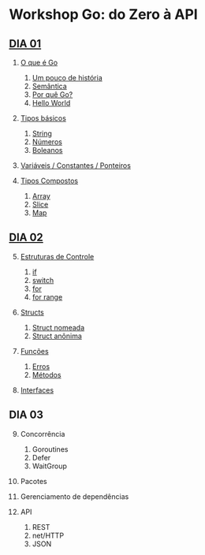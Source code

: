 # Workshop Go: do Zero à API

## [DIA 01](dia_01#dia-01)

1. [O que é Go](dia_01#o-que-é-go)

    1. [Um pouco de história](dia_01#um-pouco-de-história)
    2. [Semântica](dia_01#semântica)
    3. [Por quê Go?](dia_01#por-quê-go)
    4. [Hello World](dia_01#hello-world)

2. [Tipos básicos](dia_01#tipos-básicos)
    
    1. [String](dia_01#string)
    2. [Números](dia_01#números)
    3. [Boleanos](dia_01#Boleanos)

3. [Variáveis / Constantes / Ponteiros](dia_01#variáveis--constantes--ponteiros)

4. [Tipos Compostos](dia_01#tipos-compostos)
    
    1. [Array](dia_01#array)
    2. [Slice](dia_01#slice)
    3. [Map](dia_01#map)

## [DIA 02](dia_02#dia-02)

5. [Estruturas de Controle](dia_02#estrutura-de-controle)

    1. [if](dia_02#if)
    2. [switch](dia_02#switch)
    3. [for](dia_02#for)
    4. [for range](dia_02#for-range)

6. [Structs](dia_02#structs)
    1. [Struct nomeada](dia_02#struct-nomeada)
    2. [Struct anônima](dia_02#struct-anônima)
    
7. [Funções](dia_02/funcoes.md#funções)

    1. [Erros](dia_02/funcoes.md#erros)
    2. [Métodos](dia_02/funcoes.md#metódos)

8. [Interfaces](dia_02/interfaces.md#interfaces)

## DIA 03

9. Concorrência

    1. Goroutines
    2. Defer
    3. WaitGroup

10. Pacotes

11. Gerenciamento de dependências

12. API

    1. REST
    2. net/HTTP
    3. JSON
